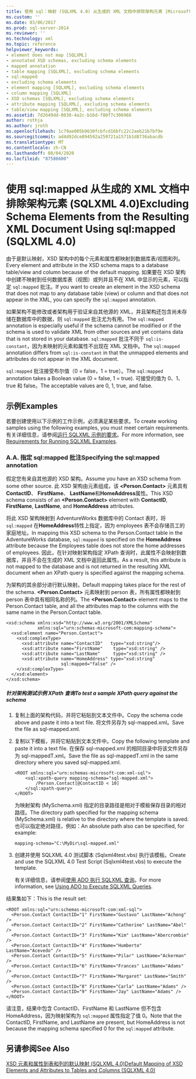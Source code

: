 ```yaml
---
title: 使用 sql：映射 (SQLXML 4.0) 从生成的 XML 文档中排除架构元素 |Microsoft Docs
ms.custom: ''
ms.date: 03/06/2017
ms.prod: sql-server-2014
ms.reviewer: ''
ms.technology: xml
ms.topic: reference
helpviewer_keywords:
- element does not map [SQLXML]
- annotated XSD schemas, excluding schema elements
- mapped annotation
- table mapping [SQLXML], excluding schema elements
- sql:mapped
- excluding schema elements
- element mapping [SQLXML], excluding schema elements
- column mapping [SQLXML]
- XSD schemas [SQLXML], excluding schema elements
- attribute mapping [SQLXML], excluding schema elements
- table/view mapping [SQLXML], excluding schema elements
ms.assetid: 7d2649dd-0038-4a2c-b16d-f80f7c306966
author: rothja
ms.author: jroth
ms.openlocfilehash: 1c79ae005b9630fcbfcd16bfc22c2aeb21b7bf9e
ms.sourcegitcommit: ad4d92dce894592a259721a1571b1d8736abacdb
ms.translationtype: MT
ms.contentlocale: zh-CN
ms.lasthandoff: 08/04/2020
ms.locfileid: "87586600"
---
```

# <a name="excluding-schema-elements-from-the-resulting-xml-document-using-sqlmapped-sqlxml-40"></a><span data-ttu-id="788a5-102">使用 sql:mapped 从生成的 XML 文档中排除架构元素 (SQLXML 4.0)</span><span class="sxs-lookup"><span data-stu-id="788a5-102">Excluding Schema Elements from the Resulting XML Document Using sql:mapped (SQLXML 4.0)</span></span>
  <span data-ttu-id="788a5-103">由于是默认映射，XSD 架构中的每个元素和属性都映射到数据库表/视图和列。</span><span class="sxs-lookup"><span data-stu-id="788a5-103">Every element and attribute in the XSD schema maps to a database table/view and column because of the default mapping.</span></span> <span data-ttu-id="788a5-104">如果要在 XSD 架构中创建不映射到任何数据库表（视图）或列并且不在 XML 中显示的元素，可以指定 `sql:mapped` 批注。</span><span class="sxs-lookup"><span data-stu-id="788a5-104">If you want to create an element in the XSD schema that does not map to any database table (view) or column and that does not appear in the XML, you can specify the `sql:mapped` annotation.</span></span>  
  
 <span data-ttu-id="788a5-105">如果架构不能修改或者架构用于验证来自其他源的 XML，并且架构还包含尚未存储在数据库中的数据，则 `sql:mapped` 批注尤为有用。</span><span class="sxs-lookup"><span data-stu-id="788a5-105">The `sql:mapped` annotation is especially useful if the schema cannot be modified or if the schema is used to validate XML from other sources and yet contains data that is not stored in your database.</span></span> <span data-ttu-id="788a5-106">`sql:mapped` 批注不同于 `sql:is-constant`，因为未映射的元素和属性不出现在 XML 文档中。</span><span class="sxs-lookup"><span data-stu-id="788a5-106">The `sql:mapped` annotation differs from `sql:is-constant` in that the unmapped elements and attributes do not appear in the XML document.</span></span>  
  
 <span data-ttu-id="788a5-107">`sql:mapped` 批注接受布尔值（0 = false，1 = true）。</span><span class="sxs-lookup"><span data-stu-id="788a5-107">The `sql:mapped` annotation takes a Boolean value (0 = false, 1 = true).</span></span> <span data-ttu-id="788a5-108">可接受的值为 0、1、true 和 false。</span><span class="sxs-lookup"><span data-stu-id="788a5-108">The acceptable values are 0, 1, true, and false.</span></span>  
  
## <a name="examples"></a><span data-ttu-id="788a5-109">示例</span><span class="sxs-lookup"><span data-stu-id="788a5-109">Examples</span></span>  
 <span data-ttu-id="788a5-110">若要创建使用以下示例的工作示例，必须满足某些要求。</span><span class="sxs-lookup"><span data-stu-id="788a5-110">To create working samples using the following examples, you must meet certain requirements.</span></span> <span data-ttu-id="788a5-111">有关详细信息，请参阅[运行 SQLXML 示例的要求](../sqlxml/requirements-for-running-sqlxml-examples.md)。</span><span class="sxs-lookup"><span data-stu-id="788a5-111">For more information, see [Requirements for Running SQLXML Examples](../sqlxml/requirements-for-running-sqlxml-examples.md).</span></span>  
  
### <a name="a-specifying-the-sqlmapped-annotation"></a><span data-ttu-id="788a5-112">A.</span><span class="sxs-lookup"><span data-stu-id="788a5-112">A.</span></span> <span data-ttu-id="788a5-113">指定 sql:mapped 批注</span><span class="sxs-lookup"><span data-stu-id="788a5-113">Specifying the sql:mapped annotation</span></span>  
 <span data-ttu-id="788a5-114">假定您有来自其他源的 XSD 架构。</span><span class="sxs-lookup"><span data-stu-id="788a5-114">Assume you have an XSD schema from some other source.</span></span> <span data-ttu-id="788a5-115">此 XSD 架构由元素组成，该 **\<Person.Contact>** 元素具有**ContactID**、 **FirstName**、 **LastName**和**HomeAddress**属性。</span><span class="sxs-lookup"><span data-stu-id="788a5-115">This XSD schema consists of an **\<Person.Contact>** element with **ContactID**, **FirstName**, **LastName**, and **HomeAddress** attributes.</span></span>  
  
 <span data-ttu-id="788a5-116">将此 XSD 架构映射到 AdventureWorks 数据库中的 Contact 表时，将 `sql:mapped` 在**HomeAddress**特性上指定，因为 employees 表不会存储员工的家庭地址。</span><span class="sxs-lookup"><span data-stu-id="788a5-116">In mapping this XSD schema to the Person.Contact table in the AdventureWorks database, `sql:mapped` is specified on the **HomeAddress** attribute because the Employees table does not store the home addresses of employees.</span></span> <span data-ttu-id="788a5-117">因此，在针对映射架构指定 XPath 查询时，此属性不会映射到数据库，并且不会在生成的 XML 文档中返回此属性。</span><span class="sxs-lookup"><span data-stu-id="788a5-117">As a result, this attribute is not mapped to the database and is not returned in the resulting XML document when an XPath query is specified against the mapping schema.</span></span>  
  
 <span data-ttu-id="788a5-118">为架构的其余部分进行默认映射。</span><span class="sxs-lookup"><span data-stu-id="788a5-118">Default mapping takes place for the rest of the schema.</span></span> <span data-ttu-id="788a5-119">**\<Person.Contact>** 元素映射到 person 表，所有属性都映射到 person 表中具有相同名称的列。</span><span class="sxs-lookup"><span data-stu-id="788a5-119">The **\<Person.Contact>** element maps to the Person.Contact table, and all the attributes map to the columns with the same name in the Person.Contact table.</span></span>  
  
```  
<xsd:schema xmlns:xsd="http://www.w3.org/2001/XMLSchema"  
            xmlns:sql="urn:schemas-microsoft-com:mapping-schema">  
  <xsd:element name="Person.Contact">  
    <xsd:complexType>  
      <xsd:attribute name="ContactID"   type="xsd:string"/>  
      <xsd:attribute name="FirstName"    type="xsd:string" />  
      <xsd:attribute name="LastName"     type="xsd:string" />  
      <xsd:attribute name="HomeAddress" type="xsd:string"   
                     sql:mapped="false" />  
    </xsd:complexType>  
  </xsd:element>  
</xsd:schema>  
```  
  
##### <a name="to-test-a-sample-xpath-query-against-the-schema"></a><span data-ttu-id="788a5-120">针对架构测试示例 XPath 查询</span><span class="sxs-lookup"><span data-stu-id="788a5-120">To test a sample XPath query against the schema</span></span>  
  
1.  <span data-ttu-id="788a5-121">复制上面的架构代码，并将它粘贴到文本文件中。</span><span class="sxs-lookup"><span data-stu-id="788a5-121">Copy the schema code above and paste it into a text file.</span></span> <span data-ttu-id="788a5-122">将文件另存为 sql-mapped.xml。</span><span class="sxs-lookup"><span data-stu-id="788a5-122">Save the file as sql-mapped.xml.</span></span>  
  
2.  <span data-ttu-id="788a5-123">复制以下模板，并将它粘贴到文本文件中。</span><span class="sxs-lookup"><span data-stu-id="788a5-123">Copy the following template and paste it into a text file.</span></span> <span data-ttu-id="788a5-124">在保存 sql-mapped.xml 的相同目录中将该文件另存为 sql-mappedT.xml。</span><span class="sxs-lookup"><span data-stu-id="788a5-124">Save the file as sql-mappedT.xml in the same directory where you saved sql-mapped.xml.</span></span>  
  
    ```  
    <ROOT xmlns:sql="urn:schemas-microsoft-com:xml-sql">  
        <sql:xpath-query mapping-schema="sql-mapped.xml">  
            /Person.Contact[@ContactID < 10]  
        </sql:xpath-query>  
    </ROOT>  
    ```  
  
     <span data-ttu-id="788a5-125">为映射架构 (MySchema.xml) 指定的目录路径是相对于模板保存目录的相对路径。</span><span class="sxs-lookup"><span data-stu-id="788a5-125">The directory path specified for the mapping schema (MySchema.xml) is relative to the directory where the template is saved.</span></span> <span data-ttu-id="788a5-126">也可以指定绝对路径，例如：</span><span class="sxs-lookup"><span data-stu-id="788a5-126">An absolute path also can be specified, for example:</span></span>  
  
    ```  
    mapping-schema="C:\MyDir\sql-mapped.xml"  
    ```  
  
3.  <span data-ttu-id="788a5-127">创建并使用 SQLXML 4.0 测试脚本 (Sqlxml4test.vbs) 执行该模板。</span><span class="sxs-lookup"><span data-stu-id="788a5-127">Create and use the SQLXML 4.0 Test Script (Sqlxml4test.vbs) to execute the template.</span></span>  
  
     <span data-ttu-id="788a5-128">有关详细信息，请参阅[使用 ADO 执行 SQLXML 查询](../sqlxml/using-ado-to-execute-sqlxml-4-0-queries.md)。</span><span class="sxs-lookup"><span data-stu-id="788a5-128">For more information, see [Using ADO to Execute SQLXML Queries](../sqlxml/using-ado-to-execute-sqlxml-4-0-queries.md).</span></span>  
  
 <span data-ttu-id="788a5-129">结果集如下：</span><span class="sxs-lookup"><span data-stu-id="788a5-129">This is the result set:</span></span>  
  
```  
<ROOT xmlns:sql="urn:schemas-microsoft-com:xml-sql">  
  <Person.Contact ContactID="1" FirstName="Gustavo" LastName="Achong" />   
  <Person.Contact ContactID="2" FirstName="Catherine" LastName="Abel" />   
  <Person.Contact ContactID="3" FirstName="Kim" LastName="Abercrombie" />   
  <Person.Contact ContactID="4" FirstName="Humberto" LastName="Acevedo" />   
  <Person.Contact ContactID="5" FirstName="Pilar" LastName="Ackerman" />   
  <Person.Contact ContactID="6" FirstName="Frances" LastName="Adams" />   
  <Person.Contact ContactID="7" FirstName="Margaret" LastName="Smith" />   
  <Person.Contact ContactID="8" FirstName="Carla" LastName="Adams" />   
  <Person.Contact ContactID="9" FirstName="Jay" LastName="Adams" />   
</ROOT>  
```  
  
 <span data-ttu-id="788a5-130">请注意，结果中包含 ContactID、FirstName 和 LastName 但不包含 HomeAddress，因为映射架构为 `sql:mapped` 属性指定了值 0。</span><span class="sxs-lookup"><span data-stu-id="788a5-130">Note that the ContactID, FirstName, and LastName are present, but HomeAddress is not because the mapping schema specified 0 for the `sql:mapped` attribute.</span></span>  
  
## <a name="see-also"></a><span data-ttu-id="788a5-131">另请参阅</span><span class="sxs-lookup"><span data-stu-id="788a5-131">See Also</span></span>  
 [<span data-ttu-id="788a5-132">XSD 元素和属性到表和列的默认映射 &#40;SQLXML 4.0&#41;</span><span class="sxs-lookup"><span data-stu-id="788a5-132">Default Mapping of XSD Elements and Attributes to Tables and Columns &#40;SQLXML 4.0&#41;</span></span>](default-mapping-of-xsd-elements-and-attributes-to-tables-and-columns-sqlxml-4-0.md)  
  
  
